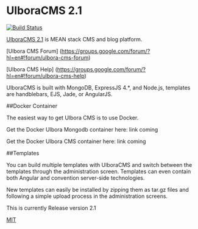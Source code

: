 UlboraCMS 2.1 
==============

[![Build Status][travis-image]][travis-url]


[UlboraCMS 2.1](http://www.ulboracms.org) is MEAN stack CMS and blog platform.

[Ulbora CMS Forum] (https://groups.google.com/forum/?hl=en#!forum/ulbora-cms-forum)

[Ulbora CMS Help] (https://groups.google.com/forum/?hl=en#!forum/ulbora-cms-help)

UlboraCMS is built with MongoDB, ExpressJS 4.*, and Node.js, templates are handblebars, EJS, Jade, or AngularJS.

##Docker Container

The easiest way to get Ulbora CMS is to use Docker.

Get the Docker Ulbora Mongodb container here: link coming 

Get the Docker Ulbora CMS container here: link coming

##Templates

You can build multiple templates with UlboraCMS and switch between the templates through the administration screen. Templates can even contain both Angular and convention server-side technologies.

New templates can easily be installed by zipping them as tar.gz files and following a simple upload process in the administration screens.


This is currently Release version 2.1



[MIT](LICENSE)



[travis-image]: https://img.shields.io/travis/Ulbora/ulboracms.svg?style=flat
[travis-url]: https://travis-ci.org/Ulbora/ulboracms
